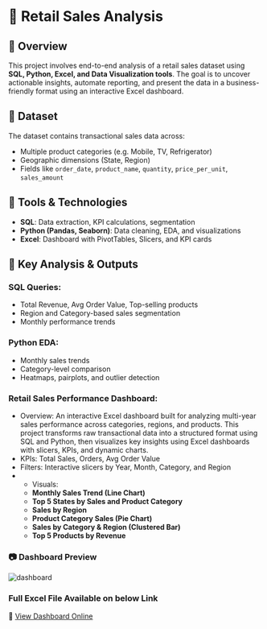 # 🛒 Retail Sales Analysis

## 📌 Overview
This project involves end-to-end analysis of a retail sales dataset using **SQL, Python, Excel, and Data Visualization tools**. The goal is to uncover actionable insights, automate reporting, and present the data in a business-friendly format using an interactive Excel dashboard.



## 📂 Dataset
The dataset contains transactional sales data across:
- Multiple product categories (e.g. Mobile, TV, Refrigerator)
- Geographic dimensions (State, Region)
- Fields like `order_date`, `product_name`, `quantity`, `price_per_unit`, `sales_amount`



## 🔧 Tools & Technologies
- **SQL**: Data extraction, KPI calculations, segmentation
- **Python (Pandas, Seaborn)**: Data cleaning, EDA, and visualizations
- **Excel**: Dashboard with PivotTables, Slicers, and KPI cards

  


## 🧪 Key Analysis & Outputs

### SQL Queries:
- Total Revenue, Avg Order Value, Top-selling products
- Region and Category-based sales segmentation
- Monthly performance trends

### Python EDA:
- Monthly sales trends
- Category-level comparison
- Heatmaps, pairplots, and outlier detection

### Retail Sales Performance Dashboard:
- Overview: An interactive Excel dashboard built for analyzing multi-year sales performance across categories, regions, and products. This   project transforms raw transactional data into a structured format using SQL and Python, then visualizes key insights using Excel    dashboards with slicers, KPIs, and dynamic charts.
- KPIs: Total Sales, Orders, Avg Order Value
- Filters: Interactive slicers by Year, Month, Category, and Region
- - Visuals:
  - **Monthly Sales Trend (Line Chart)**
  - **Top 5 States by Sales and Product Category**
  - **Sales by Region**
  - **Product Category Sales (Pie Chart)**
  - **Sales by Category & Region (Clustered Bar)**
  - **Top 5 Products by Revenue**


### 📷 Dashboard Preview
![dashboard](https://github.com/user-attachments/assets/ca606482-30d4-4362-971e-28f5571e9079)

### Full Excel File Available on below Link
📂 [View Dashboard Online](https://docs.google.com/spreadsheets/d/19A1BYyj0haWtKqV0yHfk2qhqCSk3vt8Y/edit?usp=sharing&ouid=113760225451980017731&rtpof=true&sd=true)
